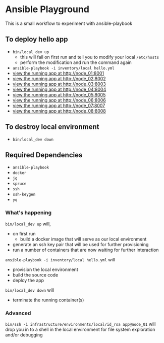 # Ansible Playground
This is a small workflow to experiment with ansible-playbook

## To deploy hello app
* `bin/local_dev up`
  * this will fail on first run and tell you to modify your local `/etc/hosts`
  * perform the modification and run the command again
* `ansible-playbook -i inventory/local hello.yml`
* [view the running app at http://node_01:8001](http://node_01:8001)
* [view the running app at http://node_02:8002](http://node_01:8001)
* [view the running app at http://node_03:8003](http://node_01:8001)
* [view the running app at http://node_04:8004](http://node_01:8001)
* [view the running app at http://node_05:8005](http://node_01:8001)
* [view the running app at http://node_06:8006](http://node_01:8001)
* [view the running app at http://node_07:8007](http://node_01:8001)
* [view the running app at http://node_08:8008](http://node_01:8001)

## To destroy local environment
* `bin/local_dev down`

## Required Dependencies
* `ansible-playbook`
* `docker`
* `jq`
* `spruce`
* `ssh`
* `ssh-keygen`
* `yq`

### What's happening
`bin/local_dev up` will,
* on first run
  * build a docker image that will serve as our local environment
* generate an ssh key pair that will be used for further provisioning
* run a number of containers that are now waiting for further interaction

`ansible-playbook -i inventory/local hello.yml` will
* provision the local environment
* build the source code
* deploy the app

`bin/local_dev down` will
* terminate the running container(s)

### Advanced
`bin/ssh -i infrastructure/environments/local/id_rsa app@node_01` will drop you in to a shell in the local environment for file system exploration and/or debugging
